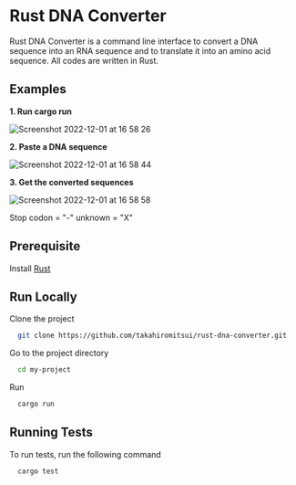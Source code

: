
# Rust DNA Converter

Rust DNA Converter is a command line interface to convert a DNA sequence into an RNA sequence and to translate it into an amino acid sequence. All codes are written in Rust.

## Examples
**1. Run cargo run**

![Screenshot 2022-12-01 at 16 58 26](https://user-images.githubusercontent.com/78789212/205101062-42ddba40-b9a1-45f8-b0f6-f9fbdd20f801.png)

**2. Paste a DNA sequence**

![Screenshot 2022-12-01 at 16 58 44](https://user-images.githubusercontent.com/78789212/205101181-cce0b085-c2cf-4d77-a2a6-df6d2c206e7c.png)

**3. Get the converted sequences**

![Screenshot 2022-12-01 at 16 58 58](https://user-images.githubusercontent.com/78789212/205101349-442fc68b-6559-421c-b24c-647231297af7.png)

Stop codon = "-"
unknown = "X"

## Prerequisite
Install [Rust](https://www.rust-lang.org/tools/install)
## Run Locally

Clone the project

```bash
  git clone https://github.com/takahiromitsui/rust-dna-converter.git
```

Go to the project directory

```bash
  cd my-project
```

Run

```bash
  cargo run
```


## Running Tests

To run tests, run the following command

```bash
  cargo test
```

